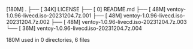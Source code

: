 [180M]  .
├── [ 34K]  LICENSE
├── [   0]  README.md
├── [ 48M]  ventoy-1.0.96-livecd.iso-20231204.7z.001
├── [ 48M]  ventoy-1.0.96-livecd.iso-20231204.7z.002
├── [ 48M]  ventoy-1.0.96-livecd.iso-20231204.7z.003
└── [ 36M]  ventoy-1.0.96-livecd.iso-20231204.7z.004

 180M used in 0 directories, 6 files
